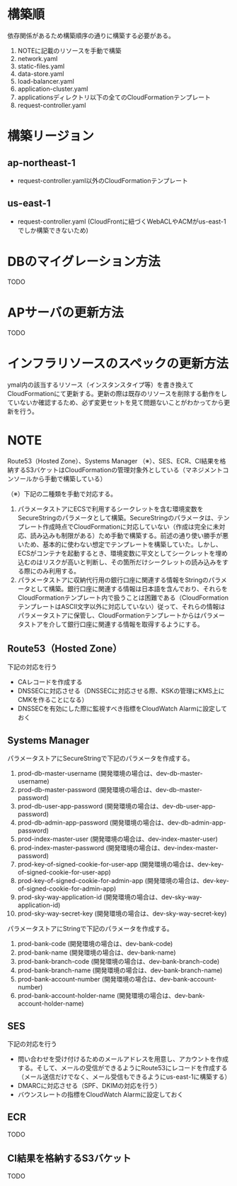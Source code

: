 # 構築順
依存関係があるため構築順序の通りに構築する必要がある。
<ol>
  <li>NOTEに記載のリソースを手動で構築</li>
  <li>network.yaml</li>
  <li>static-files.yaml</li>
  <li>data-store.yaml</li>
  <li>load-balancer.yaml</li>
  <li>application-cluster.yaml</li>
  <li>applicationsディレクトリ以下の全てのCloudFormationテンプレート</li>
  <li>request-controller.yaml</li>
</ol>

# 構築リージョン
## ap-northeast-1
- request-controller.yaml以外のCloudFormationテンプレート

## us-east-1
- request-controller.yaml (CloudFrontに紐づくWebACLやACMがus-east-1でしか構築できないため)

# DBのマイグレーション方法
TODO

# APサーバの更新方法
TODO

# インフラリソースのスペックの更新方法
ymal内の該当するリソース（インスタンスタイプ等）を書き換えてCloudFormationにて更新する。更新の際は既存のリソースを削除する動作をしていないか確認するため、必ず変更セットを見て問題ないことがわかってから更新を行う。

# NOTE
Route53（Hosted Zone）、Systems Manager （※）、SES、ECR、CI結果を格納するS3バケットはCloudFormationの管理対象外としている（マネジメントコンソールから手動で構築している）

（※）下記の二種類を手動で対応する。
<ol>
  <li>パラメータストアにECSで利用するシークレットを含む環境変数をSecureStringのパラメータとして構築。SecureStringのパラメータは、テンプレート作成時点でCloudFormationに対応していない（作成は完全に未対応、読み込みも制限がある）ため手動で構築する。前述の通り使い勝手が悪いため、基本的に使わない想定でテンプレートを構築していた。しかし、ECSがコンテナを起動するとき、環境変数に平文としてシークレットを埋め込むのはリスクが高いと判断し、その箇所だけシークレットの読み込みをする際にのみ利用する。</li>
  <li>パラメータストアに収納代行用の銀行口座に関連する情報をStringのパラメータとして構築。銀行口座に関連する情報は日本語を含んでおり、それらをCloudFormationテンプレート内で扱うことは困難である（CloudFormationテンプレートはASCII文字以外に対応していない）従って、それらの情報はパラメータストアに保管し、CloudFormationテンプレートからはパラメータストアを介して銀行口座に関連する情報を取得するようにする。</li>
</ol>

## Route53（Hosted Zone）
下記の対応を行う
- CAレコードを作成する
- DNSSECに対応させる（DNSSECに対応させる際、KSKの管理にKMS上にCMKを作ることになる）
- DNSSECを有効にした際に監視すべき指標をCloudWatch Alarmに設定しておく

## Systems Manager
パラメータストアにSecureStringで下記のパラメータを作成する。
<ol>
  <li>prod-db-master-username (開発環境の場合は、dev-db-master-username)</li>
  <li>prod-db-master-password (開発環境の場合は、dev-db-master-password)</li>
  <li>prod-db-user-app-password (開発環境の場合は、dev-db-user-app-password)</li>
  <li>prod-db-admin-app-password (開発環境の場合は、dev-db-admin-app-password)</li>
  <li>prod-index-master-user (開発環境の場合は、dev-index-master-user)</li>
  <li>prod-index-master-password (開発環境の場合は、dev-index-master-password)</li>
  <li>prod-key-of-signed-cookie-for-user-app (開発環境の場合は、dev-key-of-signed-cookie-for-user-app)</li>
  <li>prod-key-of-signed-cookie-for-admin-app (開発環境の場合は、dev-key-of-signed-cookie-for-admin-app)</li>
  <li>prod-sky-way-application-id (開発環境の場合は、dev-sky-way-application-id)</li>
  <li>prod-sky-way-secret-key (開発環境の場合は、dev-sky-way-secret-key)</li>
</ol>

パラメータストアにStringで下記のパラメータを作成する。
<ol>
  <li>prod-bank-code (開発環境の場合は、dev-bank-code)</li>
  <li>prod-bank-name (開発環境の場合は、dev-bank-name)</li>
  <li>prod-bank-branch-code (開発環境の場合は、dev-bank-branch-code)</li>
  <li>prod-bank-branch-name (開発環境の場合は、dev-bank-branch-name)</li>
  <li>prod-bank-account-number (開発環境の場合は、dev-bank-account-number)</li>
  <li>prod-bank-account-holder-name (開発環境の場合は、dev-bank-account-holder-name)</li>
</ol>

## SES
下記の対応を行う
- 問い合わせを受け付けるためのメールアドレスを用意し、アカウントを作成する。そして、メールの受信ができるようにRoute53にレコードを作成する（メール送信だけでなく、メール受信もできるようにus-east-1に構築する）
- DMARCに対応させる（SPF、DKIMの対応を行う）
- バウンスレートの指標をCloudWatch Alarmに設定しておく

## ECR
TODO

## CI結果を格納するS3バケット
TODO
